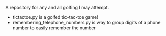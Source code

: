 A repository for any and all golfing I may attempt.

* tictactoe.py is a golfed tic-tac-toe game!
* remembering_telephone_numbers.py is way to group digits of a phone number
to easily remember the number